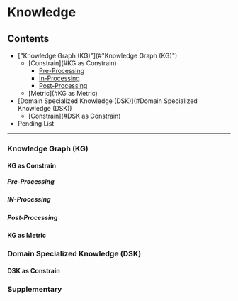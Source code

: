 # Knowledge
## Contents
* ["Knowledge Graph (KG)"](#"Knowledge Graph (KG)")
    * [Constrain](#KG as Constrain)
      - [Pre-Processing](#Pre-Processing)
      - [In-Processing](#In-Processing)
      - [Post-Processing](#Post-Processing)
    * [Metric](#KG as Metric)
* [Domain Specialized Knowledge (DSK)](#Domain Specialized Knowledge (DSK))
    * [Constrain](#DSK as Constrain)
* Pending List


-------------------------------

### Knowledge Graph (KG)

#### KG as Constrain

##### Pre-Processing
##### IN-Processing
##### Post-Processing

#### KG as Metric

### Domain Specialized Knowledge (DSK)
#### DSK as Constrain

### Supplementary
